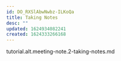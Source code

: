 ```yaml
---
id: DO_RXSlAbwNwbz-ILKoQa
title: Taking Notes
desc: ""
updated: 1624934082241
created: 1624333266168
---
```


tutorial.alt.meeting-note.2-taking-notes.md
